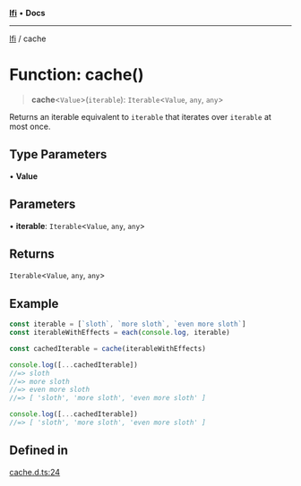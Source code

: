[**lfi**](../readme.md) • **Docs**

***

[lfi](../globals.md) / cache

# Function: cache()

> **cache**\<`Value`\>(`iterable`): `Iterable`\<`Value`, `any`, `any`\>

Returns an iterable equivalent to `iterable` that iterates over `iterable` at
most once.

## Type Parameters

• **Value**

## Parameters

• **iterable**: `Iterable`\<`Value`, `any`, `any`\>

## Returns

`Iterable`\<`Value`, `any`, `any`\>

## Example

```js
const iterable = [`sloth`, `more sloth`, `even more sloth`]
const iterableWithEffects = each(console.log, iterable)

const cachedIterable = cache(iterableWithEffects)

console.log([...cachedIterable])
//=> sloth
//=> more sloth
//=> even more sloth
//=> [ 'sloth', 'more sloth', 'even more sloth' ]

console.log([...cachedIterable])
//=> [ 'sloth', 'more sloth', 'even more sloth' ]
```

## Defined in

[cache.d.ts:24](https://github.com/TomerAberbach/lfi/blob/d7a0f90dd72245d6efd6bd97c58a78b3f3028f25/src/operations/cache.d.ts#L24)
